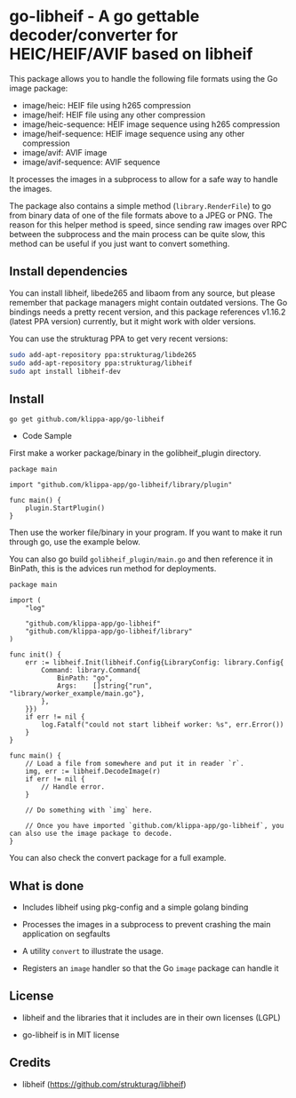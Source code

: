 # go-libheif - A go gettable decoder/converter for HEIC/HEIF/AVIF based on libheif

This package allows you to handle the following file formats using the Go image package:

- image/heic:         HEIF file using h265 compression
- image/heif:           HEIF file using any other compression
- image/heic-sequence:  HEIF image sequence using h265 compression
- image/heif-sequence:  HEIF image sequence using any other compression
- image/avif:           AVIF image
- image/avif-sequence:  AVIF sequence

It processes the images in a subprocess to allow for a safe way to handle the images.

The package also contains a simple method (`library.RenderFile`) to go from binary data of one of the file formats above
to a JPEG or PNG.
The reason for this helper method is speed, since sending raw images over RPC between the subprocess and the main
process can be quite slow, this method can be useful if you just want to convert something.

## Install dependencies

You can install libheif, libede265 and libaom from any source, but please remember that package managers might contain
outdated versions.
The Go bindings needs a pretty recent version, and this package references v1.16.2 (latest PPA version) currently, but
it might work with older versions.

You can use the strukturag PPA to get very recent versions:

```bash
sudo add-apt-repository ppa:strukturag/libde265 
sudo add-apt-repository ppa:strukturag/libheif 
sudo apt install libheif-dev
```

## Install

```go get github.com/klippa-app/go-libheif```

- Code Sample

First make a worker package/binary in the golibheif_plugin directory.

```
package main

import "github.com/klippa-app/go-libheif/library/plugin"

func main() {
	plugin.StartPlugin()
}
```

Then use the worker file/binary in your program.
If you want to make it run through go, use the example below.

You can also go build `golibheif_plugin/main.go` and then reference it in BinPath, this is the advices run method for
deployments.

```
package main

import (
	"log"

	"github.com/klippa-app/go-libheif"
	"github.com/klippa-app/go-libheif/library"
)

func init() {
	err := libheif.Init(libheif.Config{LibraryConfig: library.Config{
		Command: library.Command{
			BinPath: "go",
			Args:    []string{"run", "library/worker_example/main.go"},
		},
	}})
	if err != nil {
		log.Fatalf("could not start libheif worker: %s", err.Error())
	}
}

func main() {
	// Load a file from somewhere and put it in reader `r`.
	img, err := libheif.DecodeImage(r)
	if err != nil {
		// Handle error.
	}

	// Do something with `img` here.

	// Once you have imported `github.com/klippa-app/go-libheif`, you can also use the image package to decode.
}
```

You can also check the convert package for a full example.

## What is done

- Includes libheif using pkg-config and a simple golang binding

- Processes the images in a subprocess to prevent crashing the main application on segfaults

- A utility `convert` to illustrate the usage.

- Registers an `image` handler so that the Go `image` package can handle it

## License

- libheif and the libraries that it includes are in their own licenses (LGPL)

- go-libheif is in MIT license

## Credits

- libheif (https://github.com/strukturag/libheif)


